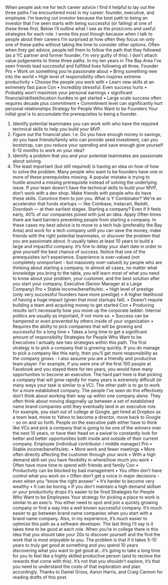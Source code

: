 When people ask me for tech career advice I find it helpful to lay out the three paths I’ve encountered most in my career: founder, executive, and employee. I’m leaving out investor because the best path to being an investor that I’ve seen starts with being successful (or failing) at one of these three first.
Below I’ll outline what I see as the pros/cons and useful strategies for each role.
I wrote this post though because when I talk to people about their careers I’m surprised at how often they focus on only one of these paths without taking the time to consider other options. Often when they get advice, people tell them to follow the path that they followed (as a YC partner and former founder, I’m very guilty of this).
I don’t attach value judgements to these three paths. In my ten years in The Bay Area I’ve seen friends lead successful and fulfilled lives following all three.
Founder
Pro
• Work on something you’re passionate about
• Bring something new into the world
• High level of responsibility often inspires extreme productivity
• Choose the people you work with
• Learn new skills at an extremely fast pace
Con
• Incredibly stressful. Even success hurts
• Probably won’t maximize your personal earnings
• significant financial/skillset/location hurdles to get started
• Large scale success often requires decade plus commitment
• Commitment level can significantly hurt personal relationships
Strategy for People Who Want to be Founders
Your initial goal is to accumulate the prerequisites to being a founder.
1. Identify potential teammates you can work with who have the required technical skills to help you build your MVP.
2. Figure out the financial plan. I.e. Do you have enough money in savings, do you have friends/family who can provide seed investment, can you bootstrap, can you reduce your spending and save enough give yourself 6-12 months to work on your idea?
3. Identify a problem that you and your potential teammates are passionate about solving.
4. The least important (but still required) is having an idea on how of how to solve the problem.
Many people who want to be founders have one or more of these prerequisites missing. A popular mistake is trying to hustle around a missing prerequisite instead of solving the underlying issue. If your team doesn’t have the technical skills to build your MVP, don’t work with a dev shop. Make friends with people who do have these skills. Convince them to join you.
What is Y Combinator?
We're an accelerator that funds startups — like Coinbase, Instacart, Reddit, Doordash — at their earliest stages. Starting a company? Even if it feels early, 40% of our companies joined with just an idea.
Apply
Often times there are hard barriers preventing people from starting a company. In these cases my best advice is to move to a tech hub (preferably the Bay Area) and work for a tech company until you can save the money, make friends with the right potential teammates, or discover the problem that you are passionate about. It usually takes at least 10 years to build a large and impactful company. It’s fine to delay your start date in order to give yourself the best chance of success.
Notice that one of the prerequisites isn’t experience. Experience is over-valued (not completely unimportant - but massively over-valued) by people who are thinking about starting a company. In almost all cases, no matter what knowledge you bring to the table, you will learn most of what you need to know about your problem, your customer, and the best solution after you start your company.
Executive (Senior Manager at a Large Company)
Pro
• Stable income/benefits/etc.
• High level of prestige (only very successful founders have more prestige)
• A higher likelihood of having a huge impact (given that most startups fail).
• Doesn’t require building a team and acquiring money to get started
Con
• Producing results isn't necessarily how you move up the corporate ladder. Internal politics are usually as important, if not more so.
• Success can be hampered or even prevented by others inside of your organization
• Requires the ability to pick companies that will be growing and successful for a long time
• Takes a long time to get a significant amount of responsibility
Strategies for People Who Want to be Executives
I actually see two strategies within this path.
The first strategy is to pick a company that is growing quickly. If you do manage to pick a company like this early, then you’ll get more responsibility as the company grows - I also assume you are a friendly and productive team player. For example, if you were one of the first 100 people at Facebook and you stayed there for ten years, you would have many opportunities to become an executive. The hard part here is that picking a company that will grow rapidly for many years is extremely difficult (in many ways your task is similar to a VC).
The other path is to go to work for a more established company. The people I’ve seen do this effectively don’t think about working their way up within one company alone. They often think about moving diagonally up between a set of established name brand companies until they eventually land in an executive role. For example, you start out of college at Google, get hired at Dropbox as a team lead, move to Yahoo to become a director, move back to Google - so on and so forth.
People on the executive path either have to think like VCs and pick a company that is going to be one of the winners over the next 10 years, or have their head on a swivel to constantly look for better and better opportunities both inside and outside of their current company.
Employee (individual contributor / middle manager)
Pro
• Stable income/benefits/etc.
• More work and fewer meetings
• More often directly affecting the customer through your work
• With a high demand skill-set you have flexibility in where/how much you work
• Often have more time to spend with friends and family
Con
• Productivity can be blocked by bad management
• You often don’t have control what you work on
• Often don’t get a voice in major decisions - even when you “know the right answer”
• It’s harder to become very wealthy
• It can be boring
• If you don’t maintain a high demand skillset or your productivity drops it’s easier to be fired
Strategies for People Who Want to be Employees
Your strategy for picking a place to work is similar to an exec’s. You either need to spot and join a quickly growing company or find a way into a well known successful company. It’s much easier to go between brand name companies when you start with a brand name company. Also, in my experience, it’s much easier to optimize this path as a software developer.
The last thing I’ll say is it takes time to be good at each role. When you’re in college there is this idea that you should take your 20s to discover yourself and the find the work that is most enjoyable to you. The problem is that if it takes 5-10 years to truly get good at something and you spend 10 years discovering what you want to get good at…it’s going to take a long time for you to feel like a highly skilled productive person (and to recieve the rewards that come with this). It’s not that you shouldn’t explore, it’s that you need to understand the costs of that exploration and plan accordingly.
Thanks to Daniel Gross, Aaron Harris, and Craig Cannon for reading drafts of this post.